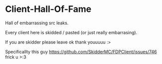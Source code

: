 # Client-Hall-Of-Fame
Hall of embarrassing src leaks.

Every client here is skidded / pasted (or just really embarrasing).

If you are skidder please leave ok thank youuuuu :>

Specificallty this guy https://github.com/SkidderMC/FDPClient/issues/746 frick u >:3
